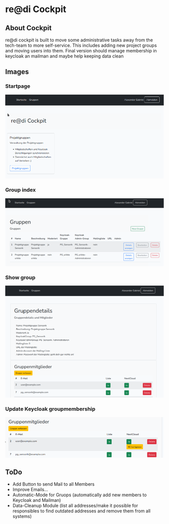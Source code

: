 # re@di Cockpit

## About Cockpit

re@di cockpit is built to move some administrative tasks away from the tech-team to more self-service.
This includes adding new project groups and moving users into them.
Final version should manage membership in keycloak an mailman and maybe help keeping data clean

## Images

### Startpage
![Startpage](img/index.png)

### Group index
![Group index](img/groups.index.png)

### Show group
![Show group](img/groups.show.png)

### Update Keycloak groupmembership
![Update Keycloakgroup](img/updateKeycloak.png)

## ToDo
- Add Button to send Mail to all Members
- Improve Emails...
- Automatic-Mode for Gruops (automatically add new members to Keycloak and Mailman)
- Data-Cleanup Module (list all addresses/make it possible for responsibles to find outdated addresses and remove them from all systems)
